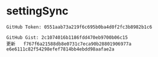# settingSync

```
GitHub Token: 0551aab73a219f6c695b0ba4d0f2fc3b8982b1c6 
```    
```
GitHub Gist: 2c1074016b1186fdd470eb9700b06c15
更新   f767f6a21588db8e0731c7eca90b28801906977a
e6e6111c82f54298efef7814bb4ebdd98aafae2a
```


